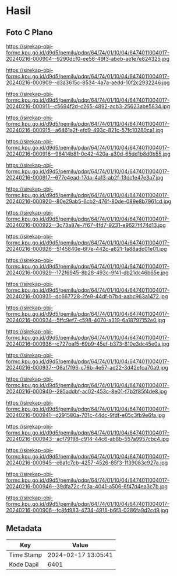 # Hasil

## Foto C Plano

https://sirekap-obj-formc.kpu.go.id/d9d5/pemilu/pdpr/64/74/01/10/04/6474011004017-20240216-000904--9290dcf0-ee56-49f3-abeb-ae1e7e824325.jpg

https://sirekap-obj-formc.kpu.go.id/d9d5/pemilu/pdpr/64/74/01/10/04/6474011004017-20240216-000909--d3a3615c-8534-4a7a-aedd-10f2c2932246.jpg

https://sirekap-obj-formc.kpu.go.id/d9d5/pemilu/pdpr/64/74/01/10/04/6474011004017-20240216-000911--c5694f2d-c265-4892-acb3-25623abe5834.jpg

https://sirekap-obj-formc.kpu.go.id/d9d5/pemilu/pdpr/64/74/01/10/04/6474011004017-20240216-000915--a6461a2f-efd9-493c-821c-57fc10280ca1.jpg

https://sirekap-obj-formc.kpu.go.id/d9d5/pemilu/pdpr/64/74/01/10/04/6474011004017-20240216-000916--98414b81-0c42-420a-a30d-65dd1b8d0b55.jpg

https://sirekap-obj-formc.kpu.go.id/d9d5/pemilu/pdpr/64/74/01/10/04/6474011004017-20240216-000917--677e4ead-17da-4a13-ab2f-13dc1e47e3a7.jpg

https://sirekap-obj-formc.kpu.go.id/d9d5/pemilu/pdpr/64/74/01/10/04/6474011004017-20240216-000920--80e29ab5-6cb2-476f-80de-089e8b7961cd.jpg

https://sirekap-obj-formc.kpu.go.id/d9d5/pemilu/pdpr/64/74/01/10/04/6474011004017-20240216-000922--3c73a87e-7f67-4fd7-9231-e9627f474d13.jpg

https://sirekap-obj-formc.kpu.go.id/d9d5/pemilu/pdpr/64/74/01/10/04/6474011004017-20240216-000926--5145840e-6f7e-442c-a621-1a88adc01e01.jpg

https://sirekap-obj-formc.kpu.go.id/d9d5/pemilu/pdpr/64/74/01/10/04/6474011004017-20240216-000929--172f6945-8b28-493c-9f41-db21dc46b65e.jpg

https://sirekap-obj-formc.kpu.go.id/d9d5/pemilu/pdpr/64/74/01/10/04/6474011004017-20240216-000931--dc667728-2fe9-44df-b7bd-aabc963a1472.jpg

https://sirekap-obj-formc.kpu.go.id/d9d5/pemilu/pdpr/64/74/01/10/04/6474011004017-20240216-000934--5ffc9ef7-c598-4070-a319-6a18797152e0.jpg

https://sirekap-obj-formc.kpu.go.id/d9d5/pemilu/pdpr/64/74/01/10/04/6474011004017-20240216-000936--c727baf5-69b9-45ef-b373-810e3dc45e0a.jpg

https://sirekap-obj-formc.kpu.go.id/d9d5/pemilu/pdpr/64/74/01/10/04/6474011004017-20240216-000937--06af7f96-c76b-4e57-ad22-3d42efca70a9.jpg

https://sirekap-obj-formc.kpu.go.id/d9d5/pemilu/pdpr/64/74/01/10/04/6474011004017-20240216-000940--285addbf-ac02-453c-8e01-f7b2f85f4de8.jpg

https://sirekap-obj-formc.kpu.go.id/d9d5/pemilu/pdpr/64/74/01/10/04/6474011004017-20240216-000941--d291580a-701c-44dc-9fdf-e05c3fb9e6fa.jpg

https://sirekap-obj-formc.kpu.go.id/d9d5/pemilu/pdpr/64/74/01/10/04/6474011004017-20240216-000943--acf79198-c914-44c6-ab8b-557a9957cbc4.jpg

https://sirekap-obj-formc.kpu.go.id/d9d5/pemilu/pdpr/64/74/01/10/04/6474011004017-20240216-000945--c6a1c7cb-4257-4526-85f3-1f39083c927a.jpg

https://sirekap-obj-formc.kpu.go.id/d9d5/pemilu/pdpr/64/74/01/10/04/6474011004017-20240216-000946--39dfa72c-fc3a-4041-a506-6f47d4ea3c7b.jpg

https://sirekap-obj-formc.kpu.go.id/d9d5/pemilu/pdpr/64/74/01/10/04/6474011004017-20240216-000906--fc8fd983-4734-4916-b6f3-0286fa9d2cd9.jpg


## Metadata

| Key        | Value               |
| ---------- | ------------------- |
| Time Stamp | 2024-02-17 13:05:41 |
| Kode Dapil | 6401                |



